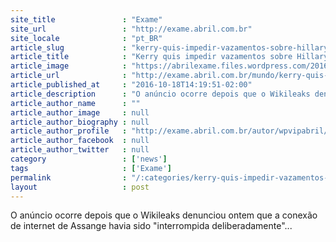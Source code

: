 ```yaml
---
site_title               : "Exame"
site_url                 : "http://exame.abril.com.br"
site_locale              : "pt_BR"
article_slug             : "kerry-quis-impedir-vazamentos-sobre-hillary-diz-wikileaks"
article_title            : "Kerry quis impedir vazamentos sobre Hillary, diz Wikileaks"
article_image            : "https://abrilexame.files.wordpress.com/2016/10/size_960_16_9_john-kerry2.jpg?quality=70&strip=all&w=960"
article_url              : "http://exame.abril.com.br/mundo/kerry-quis-impedir-vazamentos-sobre-hillary-diz-wikileaks/"
article_published_at     : "2016-10-18T14:19:51-02:00"
article_description      : "O anúncio ocorre depois que o Wikileaks denunciou ontem que a conexão de internet de Assange havia sido 'interrompida deliberadamente'..."
article_author_name      : ""
article_author_image     : null
article_author_biography : null
article_author_profile   : "http://exame.abril.com.br/autor/wpvipabril/"
article_author_facebook  : null
article_author_twitter   : null
category                 : ['news']
tags                     : ['Exame']
permalink                : "/:categories/kerry-quis-impedir-vazamentos-sobre-hillary-diz-wikileaks/"
layout                   : post
---
```


O anúncio ocorre depois que o Wikileaks denunciou ontem que a conexão de internet de Assange havia sido "interrompida deliberadamente"...
